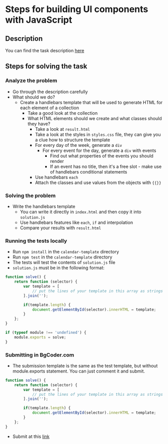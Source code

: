 # Steps for building UI components with JavaScript

## Description

You can find the task description [here](./task/README.md)

## Steps for solving the task

### Analyze the problem
- Go through the description carefully
- What should we do?
    - Create a handlebars template that will be used to generate HTML for each element of a collection
        - Take a good look at the collection
        - What HTML elements should we create and what classes should they have?
            - Take a look at `result.html`
            - Take a look at the styles in `styles.css` file, they can give you a clue how to structure the template
            - For every day of the week, generate a `div`
                - For every event for the day, generate a `div` with events
                    - Find out what properties of the events you should render
                    - If an event has no title, then it's a free slot - make use of handlebars conditional statements
            - Use handlebars `each`
            - Attach the classes and use values from the objects with `{{}}`

### Solving the problem
- Write the handlebars template
    - You can write it directly in `index.html` and then copy it into `solution.js`
    - Use handlebars features like `each`, `if` and interpolation
    - Compare your results with `result.html`

### Running the tests locally
- Run `npm install` in the `calendar-template` directory
- Run `npm test` in the `calendar-template` directory
- The tests will test the contents of `solution.js` file
- `solution.js` must be in the following format:

```js
function solve() {
    return function (selector) {
        var template = [
            // put the lines of your template in this array as strings
        ].join('');

        if(template.length) {
            document.getElementById(selector).innerHTML = template;
        }
    };
}

if (typeof module !== 'undefined') {
    module.exports = solve;
}
```

### Submitting in BgCoder.com
- The submission template is the same as the test template, but without module.exports statement. You can just comment it and submit.

```js
function solve() {
    return function (selector) {
        var template = [
            // put the lines of your template in this array as strings
        ].join('');

        if(template.length) {
            document.getElementById(selector).innerHTML = template;
        }
    };
}
```
- Submit at this <a href="http://bgcoder.com/Contests/Practice/Index/263#2" target="_blank">link</a>

